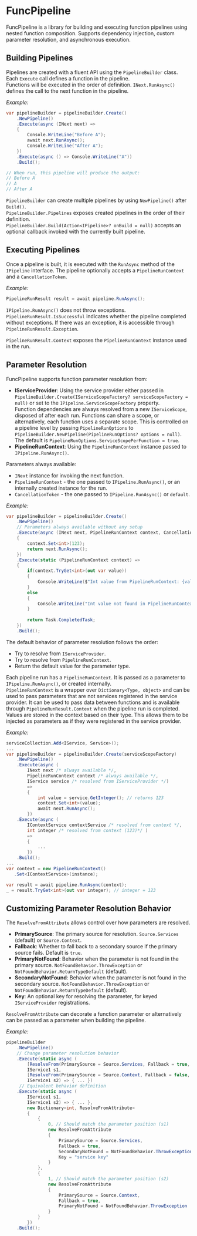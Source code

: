 # FuncPipeline

FuncPipeline is a library for building and executing function pipelines using nested function composition. Supports dependency injection, custom parameter resolution, and asynchronous execution.

## Building Pipelines

Pipelines are created with a fluent API using the `PipelineBuilder` class.  
Each `Execute` call defines a function in the pipeline.  
Functions will be executed in the order of definition. `INext.RunAsync()` defines the call to the next function in the pipeline.

*Example:*
```csharp
var pipelineBuilder = pipelineBuilder.Create()
    .NewPipeline()
    .Execute(async (INext next) =>
    {
        Console.WriteLine("Before A");
        await next.RunAsync();
        Console.WriteLine("After A");
    })
    .Execute(async () => Console.WriteLine("A"))
    .Build();

// When run, this pipeline will produce the output:
// Before A
// A
// After A
```

`PipelineBuilder` can create multiple pipelines by using `NewPipeline()` after `Build()`.   
`PipelineBuilder.Pipelines` exposes created pipelines in the order of their definition.  
`PipelineBuilder.Build(Action<IPipeline>? onBuild = null)` accepts an optional callback invoked with the currently built pipeline.

## Executing Pipelines  

Once a pipeline is built, it is executed with the `RunAsync` method of the `IPipeline` interface. The pipeline optionally accepts a `PipelineRunContext` and a `CancellationToken`.  

*Example:*
```csharp
PipelineRunResult result = await pipeline.RunAsync();
```

`IPipeline.RunAsync()` does not throw exceptions.  
`PipelineRunResult.IsSuccessful` indicates whether the pipeline completed without exceptions. If there was an exception, it is accessible through `PipelineRunResult.Exception`.  

`PipelineRunResult.Context` exposes the `PipelineRunContext` instance used in the run.

## Parameter Resolution  

FuncPipeline supports function parameter resolution from:  
- **IServiceProvider**: Using the service provider either passed in `PipelineBuilder.Create(IServiceScopeFactory? serviceScopeFactory = null)` or set to the `IPipeline.ServiceScopeFactory` property.  
Function dependencies are always resolved from a new `IServiceScope`, disposed of after each run. Functions can share a scope, or alternatively, each function uses a separate scope. This is controlled on a pipeline level by passing `PipelineRunOptions` to `PipelineBuilder.NewPipeline(PipelineRunOptions? options = null)`.  
The default is `PipelineRunOptions.ServiceScopePerFunction = true`.
- **PipelineRunContext**: Using the `PipelineRunContext` instance passed to `IPipeline.RunAsync()`.

Parameters always available:
- `INext` instance for invoking the next function.
- `PipelineRunContext` - the one passed to `IPipeline.RunAsync()`, or an internally created instance for the run. 
- `CancellationToken` - the one passed to `IPipeline.RunAsync()` or `default`.

*Example:*
```csharp
var pipelineBuilder = pipelineBuilder.Create()
    .NewPipeline()
    // Parameters always available without any setup
    .Execute(async (INext next, PipelineRunContext context, CancellationToken ct) =>
    {
        context.Set<int>(123);
        return next.RunAsync();
    })
    .Execute(static (PipelineRunContext context) =>
    {
        if(context.TryGet<int>(out var value))
        {
            Console.WriteLine($"Int value from PipelineRunContext: {value}");
        }
        else
        {
            Console.WriteLine("Int value not found in PipelineRunContext");
        }
    
        return Task.CompletedTask;
    })
    .Build();
```

The default behavior of parameter resolution follows the order:
- Try to resolve from `IServiceProvider`.
- Try to resolve from `PipelineRunContext`.
- Return the default value for the parameter type.

Each pipeline run has a `PipelineRunContext`. It is passed as a parameter to `IPipeline.RunAsync()`, or created internally.  
`PipelineRunContext` is a wrapper over `Dictionary<Type, object>` and can be used to pass parameters that are not services registered in the service provider. It can be used to pass data between functions and is available through `PipelineRunResult.Context` when the pipeline run is completed.  
Values are stored in the context based on their type. This allows them to be injected as parameters as if they were registered in the service provider.  

*Example:*
```csharp
serviceCollection.Add<IService, Service>();
...
var pipelineBuilder = pipelineBuilder.Create(serviceScopeFactory)
    .NewPipeline()
    .Execute(async (
        INext next /* always available */, 
        PipelineRunContext context /* always available */,
        IService service /* resolved from IServiceProvider */) 
        =>
        {
            int value = service.GetInteger(); // returns 123
            context.Set<int>(value); 
            await next.RunAsync();
        })    
    .Execute(async (
        IContextService contextService /* resolved from context */,
        int integer /* resolved from context (123)*/ )  
        => 
        {
            ...
        })
    .Build();
...
var context = new PipelineRunContext()
   .Set<IContextService>(instance);

var result = await pipeline.RunAsync(context);
_ = result.TryGet<int>(out var integer); // integer = 123
```

## Customizing Parameter Resolution Behavior

The `ResolveFromAttribute` allows control over how parameters are resolved. 
- **PrimarySource**: The primary source for resolution. `Source.Services` (default) or `Source.Context`.
- **Fallback**: Whether to fall back to a secondary source if the primary source fails. Default is `true`.
- **PrimaryNotFound**: Behavior when the parameter is not found in the primary source. `NotFoundBehavior.ThrowException` or `NotFoundBehavior.ReturnTypeDefault` (default).
- **SecondaryNotFound**: Behavior when the parameter is not found in the secondary source.  `NotFoundBehavior.ThrowException` or `NotFoundBehavior.ReturnTypeDefault` (default).
- **Key**: An optional key for resolving the parameter, for keyed `IServiceProvider` registrations.

`ResolveFromAttribute` can decorate a function parameter or alternatively can be passed as a parameter when building the pipeline.

*Example:*
```csharp
pipelineBuilder
    .NewPipeline()
    // Change parameter resolution behavior
    .Execute(static async (
        [ResolveFrom(PrimarySource = Source.Services, Fallback = true, SecondaryNotFound = NotFoundBehavior.ThrowException, Key = "service key")] 
        IService1 s1,
        [ResolveFrom(PrimarySource = Source.Context, Fallback = false, PrimaryNotFound = NotFoundBehavior.ThrowException)] 
        IService1 s2) => { ... })
     // Equivalent behavior definition    
    .Execute(static async (
        IService1 s1,
        IService1 s2) => { ... },
        new Dictionary<int, ResolveFromAttribute>
        {
            { 
                0, // Should match the parameter position (s1)
                new ResolveFromAttribute
                {
                    PrimarySource = Source.Services,
                    Fallback = true,
                    SecondaryNotFound = NotFoundBehavior.ThrowException,
                    Key = "service key"
                }
            },
            { 
                1, // Should match the parameter position (s2)
                new ResolveFromAttribute
                {
                    PrimarySource = Source.Context,
                    Fallback = true,
                    PrimaryNotFound = NotFoundBehavior.ThrowException
                }
            }            
        })
    .Build();
```
